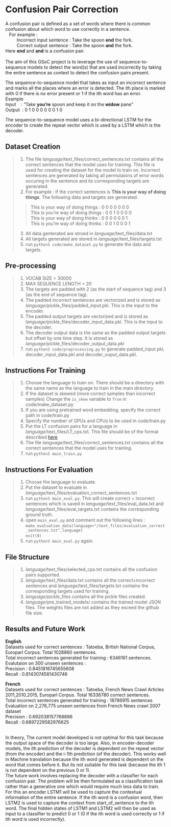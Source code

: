 # Confusion Pair Correction
A confusion pair is defined as a set of words where there is common confusion about which word to use correctly in a sentence. <br>
&nbsp;&nbsp;&nbsp;For example : <br>
&nbsp;&nbsp;&nbsp;&nbsp;&nbsp;&nbsp;&nbsp;&nbsp;&nbsp;Incorrect input sentence    : Take the spoon **end** the fork.<br>
&nbsp;&nbsp;&nbsp;&nbsp;&nbsp;&nbsp;&nbsp;&nbsp;&nbsp;Correct output sentence     : Take the spoon **and** the fork.<br>
Here **end** and **and** is a confusion pair. <br><br>
The aim of this GSoC project is to leverage the use of sequence-to-sequence models to detect the word(s) that are used incorrectly by taking the entire sentence as context to detect the confusion pairs present. <br>

The sequence-to-sequence model that takes as input an incorrect sentence and marks all the places where an error is detected. The ith place is marked with 0 if there is no error present or 1 if the ith word has an error. <br>
Example <br>
Input &nbsp; &nbsp;: “Take **you’re** spoon and keep it on the **widow** pane” <br>
Output &nbsp;:    0         1          0        0       0    0   0    0     1        0 <br>

The sequence-to-sequence model uses a bi-directional LSTM for the encoder to create the repeat vector which is used by a LSTM which is the decoder. <br>

Dataset Creation
------
> 1) The file _language_/text_files/correct_sentences.txt contains all the correct sentences that the model uses for training. This file is used for creating the dataset for the model to train on. Incorrect sentences are generated by taking all permutaions of error words occuring in the sentence and its corresponding targets are generated. 
> 2) For example : If the correct sentences is **This is your way of doing things**. The following data and targets are generated.
> > This is your way of doing things : 0 0 0 0 0 0 0 <br>
> > This is you’re way of doing things : 0 0 1 0 0 0 0 <br>
> > This is your way of doing thinks : 0 0 0 0 0 0 1<br>
> > This is you’re way of doing thinks : 0 0 1 0 0 0 1<br>
> 3) All data genterated are stroed in _language_/text_files/data.txt
> 4) All targets generated are stored in _language_/text_files/targets.txt
> 5) run `python3 code/make_dataset.py` to generate the data and targets.

Pre-processing
------
> 1) VOCAB SIZE = 30000
> 2) MAX SEQUENCE LENGTH = 20
> 3) The targets are padded with 2 (as the start of sequence tag) and 3 (as the end of sequence tag).
> 4) The padded incorrect sentences are vectorized and is stored as  _language_/pickle_files/padded_input.pkl. This is the input to the encoder.
> 5) The padded output targets are vectorized and is stored as  _language_/pickle_files/decoder_input_data.pkl. This is the input to the decoder.
> 6) The decoder output data is the same as the padded output targets but offset by one time step. It is stored as _language_/pickle_files/decoder_output_data.pkl
> 7) run `python3 code/preprocessing.py` to generate padded_input.pkl, decoder_input_data.pkl and decoder_ouput_data.pkl.

Instructions For Training
------

> 1) Choose the language to train on. There should be a directory with the same name as the language to train in the main directory. 
> 2) If the dataset is skewed (more correct samples than incorrect samples) Change the `is_skew` variable to `True` in code/make_dataset.py
> 3) If you are using pretrained word embedding, specify the correct path in code/train.py
> 4) Specify the number of GPUs and CPUs to be used in code/train.py
> 5) Put the LT confusion pairs for a language in _language_/text_files/LT_cps.txt. This file should be of the format described [here](https://github.com/languagetool-org/languagetool/blob/master/languagetool-language-modules/en/src/main/resources/org/languagetool/resource/en/confusion_sets.txt)
> 6) The file _language_/text_files/correct_sentences.txt contains all the correct sentences that the model uses for training.
> 7) run `python3 main_train.py`

Instructions For Evaluation
------
> 1) Choose the language to evaluate.
> 2) Put the dataset to evaluate in _language_/text_files/evaluation_correct_sentences.txt
> 3) run `python3 main_eval.py`. This will create correct + incorrect sentences which is saved in _language_/text_files/eval_data.txt and  _language_/text_files/eval_targets.txt contains the corresponding ground truth.
> 4) open `main_eval.py` and comment out the following lines :
`make_evaluation_data(language+"/text_files/evaluation_correct_sentences.txt",language)` <br>
`exit(0)`
> 5) run `python3 main_eval.py` again.


File Structure
------
> 1) _language_/text_files/selected_cps.txt contains all the confusion pairs supported.
> 2) _language_/text_files/data.txt contains all the correct+incorrect sentences and _language_/text_files/targets.txt contains the corresponding targets used for training.
> 3) _language_/pickle_files contains all the pickle files created.
> 4) _language_/pre_trained_models/ contains the trained model JSON files. The weights files are not added as they exceed the github file size.

Results and Future Work
------
**English** <br>
Datasets used for correct sentences : Tatoeba, British National Corpus, Europarl Corpus. Total 1028860 sentences. <br>
Total incorrect sentences generated for training : 6346161 sentences. <br>
Evalutaion on 300 unseen sentences : <br>
Precision : 0.8451816745655608 <br>
Recall : 0.8143074581430746 <br>

**French** <br>
Datasets used for correct sentences : Tatoeba, French News Crawl Articles 2011,2010,2015, Europarl Corpus. Total 16336780 correct sentences. <br>
Total incorrect sentences generated for training : 18786915 sentences <br>
Evaluation on  2,276,775 unseen sentences from French News crawl 2007 dataset <br>
Precision : 0.692038157768896 <br>
Recall : 0.6897229582976625 <br><br>

In theory, The current model developed is not optimal for this task because the output space of the decoder is too large. Also, in encoder-decoder models, the ith prediction of the decoder is dependent on the repeat vector (from the encoder) and the i-1th prediction (of the decoder). This works well in Machine translation because the ith word generated is dependent on the word that comes before it. But its not suitable for this task (because the ith 1 is not dependent on the previous 0 or 1).
<br>
The future work involves replacing the decoder with a classifier for each confusion pair. The problem will be then formulated as a classification task rather than a generative one which would require much less data to train. For this an encoder LSTM1 will be used to capture the contextual information of the entire sentence. If the ith word is a confusion word, then LSTM2 is used to capture the context from start_of_sentence to the ith word. The final hidden states of LSTM1 and LSTM2 will then be used as input to a classifier to predict 0 or 1 (0 if the ith word is used correctly or 1 if ith word is used incorrectly).
